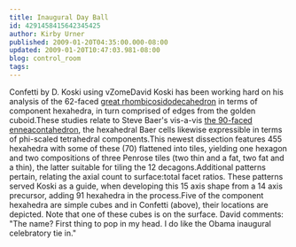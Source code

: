 ```yaml
---
title: Inaugural Day Ball
id: 4291458415642345425
author: Kirby Urner
published: 2009-01-20T04:35:00.000-08:00
updated: 2009-01-20T10:47:03.981-08:00
blog: control_room
tags: 
---
```


[](https://blogger.googleusercontent.com/img/b/R29vZ2xl/AVvXsEjxg9-bB5biXzjHZFzBgdLK832XlhmOme07uvnAHKNDOd4A8BdkyJCNiPpfdS1nRewVpT3syZUY8-xxlwmaGX2pbxVpZ0kqJH0H4m-9gWsOlGlE6_hcgl1LEETB0srtp8uWN2Xb/s1600-h/confetti.jpg)Confetti by D. Koski using vZomeDavid Koski has been working hard on his analysis of the 62-faced [great rhombicosidodecahedron](http://controlroom.blogspot.com/2009/01/physics-update.html) in terms of component hexahedra, in turn comprised of edges from the golden cuboid.These studies relate to Steve Baer's vis-a-vis [the 90-faced enneacontahedron](http://mybizmo.blogspot.com/2008/11/enneacontahedron.html), the hexahedral Baer cells likewise expressible in terms of phi-scaled tetrahedral components.This newest dissection features 455 hexahedra with some of these (70) flattened into tiles, yielding one hexagon and two compositions of three Penrose tiles (two thin and a fat, two fat and a thin), the latter suitable for tiling the 12 decagons.Additional patterns pertain, relating the axial count to surface:total facet ratios.  These patterns served Koski as a guide, when developing this 15 axis shape from a 14 axis precursor, adding 91 hexahedra in the process.Five of the component hexahedra are simple cubes and in Confetti (above), their locations are depicted. Note that one of these cubes is on the surface.  David comments: "The name?  First thing to pop in my head.  I do like the Obama inaugural celebratory tie in."